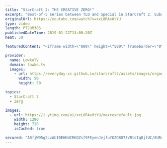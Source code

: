 ```yaml
---
title: "StarCraft 2: THE CREATIVE ZERG!"
excerpt: "Best-of-5 series between TLO and SpeCial in StarCraft 2. Subscribe for more videos: http://lowko.tv/youtube Tempest Trouble: https://goo.gl/JdPKjR  TLO has always been known for his creative playstyle. While nowadays he plays a lot more 'standard' Zerg macro games, he does still show very cool ways of"
originalUrl: https://youtube.com/watch?v=xxL8RAx0tYU
type: video
length: PT29M30S
publishedDateTime: 2019-01-22T13:00:20Z
heat: 50

featuredContent: "<iframe width=\"800\" height=\"500\" frameborder=\"0\" src=\"https://www.youtube.com/embed/xxL8RAx0tYU\" allow=\"accelerometer; autoplay; encrypted-media; gyroscope; picture-in-picture\" allowfullscreen></iframe>"

provider:
  name: LowkoTV
  domain: lowko.tv
  images:
    - url: https://everyday-cc.github.io/starcraft2/assets/images/organizations/lowko.tv-50x50.jpg
      width: 50
      height: 50

topics:
  - StarCraft 2
  - Zerg

images:
  - url: https://i.ytimg.com/vi/xxL8RAx0tYU/maxresdefault.jpg
    width: 1280
    height: 720
    isCached: true

secured: "A8fjW95g2LzAbI0EWNdCRKQZsf9FEyenJejfuYKZOBO73VRtdIq0jlUC/8UR4IH+rSPSXpGNnHlomE4DgnkQCWC8nBb5u1yRbua7Ai2ed2Ue4O+pl+jtBMG3H9wP1GHKWiw0Bx+Maswjn1ZTR/ZgZMx35At/ZUjzbgfY1+FSSZsYkCTu8mEULydeQj0WFN9VbEJMHaA+3lGfAzSJ8yNPPD5Z7ERRetp5YyRuL6ejskAVo3pNlt8v+m/ES8vQSBlynKFUCP1vkzSKzEyLjm5q2IUd4fmLLXg4PCRKEaD3fqsQXY6vudZ/j2u0/PykkWA+oVssBs8pgiOBgdFZq06ChvqSmsAF7NOogqGxjxylr+SLnDHkrXLjucNCZVJ5HAxbsosInLnAdtmBPAtYjjdwfP4bqElwUbmA7JTVhsvAh1A=;ZgGt43mCl/8VACaEaBQ1vQ=="
---
```


